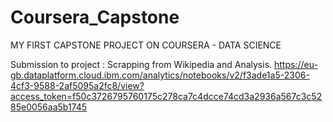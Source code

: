 # Coursera_Capstone
MY FIRST CAPSTONE PROJECT ON COURSERA - DATA SCIENCE 

Submission to project : Scrapping from Wikipedia and Analysis.
https://eu-gb.dataplatform.cloud.ibm.com/analytics/notebooks/v2/f3ade1a5-2306-4cf3-9588-2af5095a2fc8/view?access_token=f50c3726795760175c278ca7c4dcce74cd3a2936a567c3c5285e0056aa5b1745
